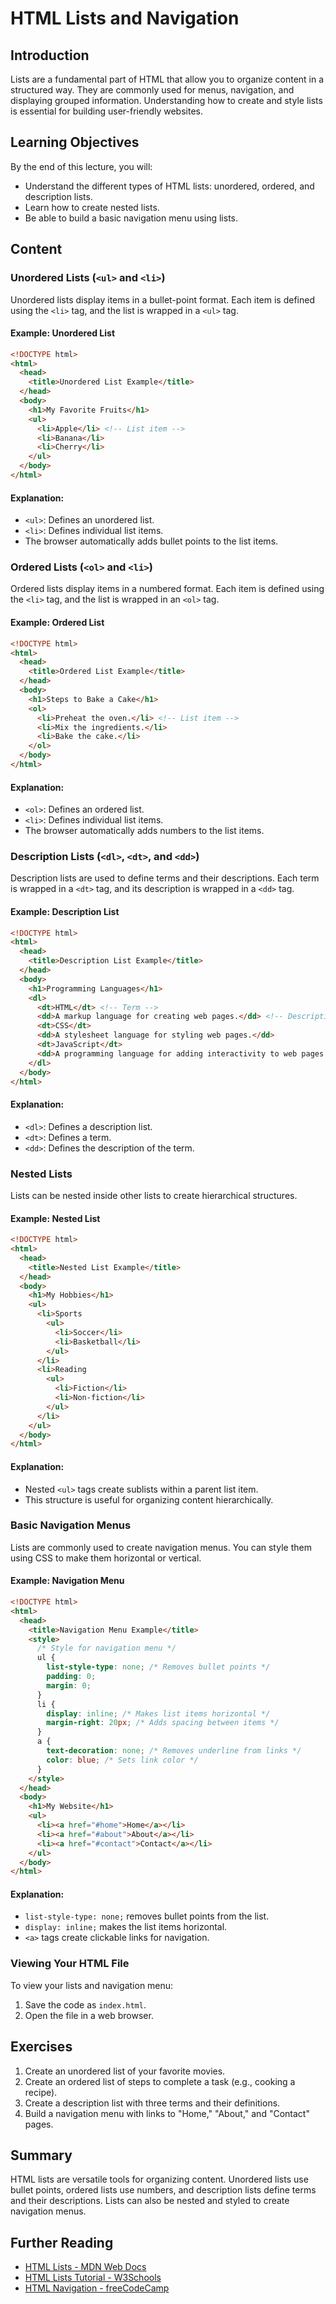 # HTML Lists and Navigation

## Introduction
Lists are a fundamental part of HTML that allow you to organize content in a structured way. They are commonly used for menus, navigation, and displaying grouped information. Understanding how to create and style lists is essential for building user-friendly websites.

## Learning Objectives
By the end of this lecture, you will:
- Understand the different types of HTML lists: unordered, ordered, and description lists.
- Learn how to create nested lists.
- Be able to build a basic navigation menu using lists.

## Content

### Unordered Lists (`<ul>` and `<li>`)
Unordered lists display items in a bullet-point format. Each item is defined using the `<li>` tag, and the list is wrapped in a `<ul>` tag.

#### Example: Unordered List
```html
<!DOCTYPE html>
<html>
  <head>
    <title>Unordered List Example</title>
  </head>
  <body>
    <h1>My Favorite Fruits</h1>
    <ul>
      <li>Apple</li> <!-- List item -->
      <li>Banana</li>
      <li>Cherry</li>
    </ul>
  </body>
</html>
```

#### Explanation:
- `<ul>`: Defines an unordered list.
- `<li>`: Defines individual list items.
- The browser automatically adds bullet points to the list items.

### Ordered Lists (`<ol>` and `<li>`)
Ordered lists display items in a numbered format. Each item is defined using the `<li>` tag, and the list is wrapped in an `<ol>` tag.

#### Example: Ordered List
```html
<!DOCTYPE html>
<html>
  <head>
    <title>Ordered List Example</title>
  </head>
  <body>
    <h1>Steps to Bake a Cake</h1>
    <ol>
      <li>Preheat the oven.</li> <!-- List item -->
      <li>Mix the ingredients.</li>
      <li>Bake the cake.</li>
    </ol>
  </body>
</html>
```

#### Explanation:
- `<ol>`: Defines an ordered list.
- `<li>`: Defines individual list items.
- The browser automatically adds numbers to the list items.

### Description Lists (`<dl>`, `<dt>`, and `<dd>`)
Description lists are used to define terms and their descriptions. Each term is wrapped in a `<dt>` tag, and its description is wrapped in a `<dd>` tag.

#### Example: Description List
```html
<!DOCTYPE html>
<html>
  <head>
    <title>Description List Example</title>
  </head>
  <body>
    <h1>Programming Languages</h1>
    <dl>
      <dt>HTML</dt> <!-- Term -->
      <dd>A markup language for creating web pages.</dd> <!-- Description -->
      <dt>CSS</dt>
      <dd>A stylesheet language for styling web pages.</dd>
      <dt>JavaScript</dt>
      <dd>A programming language for adding interactivity to web pages.</dd>
    </dl>
  </body>
</html>
```

#### Explanation:
- `<dl>`: Defines a description list.
- `<dt>`: Defines a term.
- `<dd>`: Defines the description of the term.

### Nested Lists
Lists can be nested inside other lists to create hierarchical structures.

#### Example: Nested List
```html
<!DOCTYPE html>
<html>
  <head>
    <title>Nested List Example</title>
  </head>
  <body>
    <h1>My Hobbies</h1>
    <ul>
      <li>Sports
        <ul>
          <li>Soccer</li>
          <li>Basketball</li>
        </ul>
      </li>
      <li>Reading
        <ul>
          <li>Fiction</li>
          <li>Non-fiction</li>
        </ul>
      </li>
    </ul>
  </body>
</html>
```

#### Explanation:
- Nested `<ul>` tags create sublists within a parent list item.
- This structure is useful for organizing content hierarchically.

### Basic Navigation Menus
Lists are commonly used to create navigation menus. You can style them using CSS to make them horizontal or vertical.

#### Example: Navigation Menu
```html
<!DOCTYPE html>
<html>
  <head>
    <title>Navigation Menu Example</title>
    <style>
      /* Style for navigation menu */
      ul {
        list-style-type: none; /* Removes bullet points */
        padding: 0;
        margin: 0;
      }
      li {
        display: inline; /* Makes list items horizontal */
        margin-right: 20px; /* Adds spacing between items */
      }
      a {
        text-decoration: none; /* Removes underline from links */
        color: blue; /* Sets link color */
      }
    </style>
  </head>
  <body>
    <h1>My Website</h1>
    <ul>
      <li><a href="#home">Home</a></li>
      <li><a href="#about">About</a></li>
      <li><a href="#contact">Contact</a></li>
    </ul>
  </body>
</html>
```

#### Explanation:
- `list-style-type: none;` removes bullet points from the list.
- `display: inline;` makes the list items horizontal.
- `<a>` tags create clickable links for navigation.

### Viewing Your HTML File
To view your lists and navigation menu:
1. Save the code as `index.html`.
2. Open the file in a web browser.

## Exercises
1. Create an unordered list of your favorite movies.
2. Create an ordered list of steps to complete a task (e.g., cooking a recipe).
3. Create a description list with three terms and their definitions.
4. Build a navigation menu with links to "Home," "About," and "Contact" pages.

## Summary
HTML lists are versatile tools for organizing content. Unordered lists use bullet points, ordered lists use numbers, and description lists define terms and their descriptions. Lists can also be nested and styled to create navigation menus.

## Further Reading
- [HTML Lists - MDN Web Docs](https://developer.mozilla.org/en-US/docs/Web/HTML/Element/ul)
- [HTML Lists Tutorial - W3Schools](https://www.w3schools.com/html/html_lists.asp)
- [HTML Navigation - freeCodeCamp](https://www.freecodecamp.org/news/html-navigation/)

